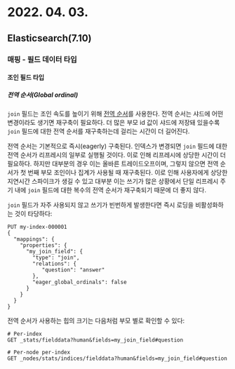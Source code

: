 # 2022. 04. 03.

## Elasticsearch(7.10)

### 매핑 - 필드 데이터 타입

#### 조인 필드 타입

##### 전역 순서(Global ordinal)

`join` 필드는 조인 속도를 높이기 위해 [전역 순서][eager-global-ordinals]를 사용한다. 전역 순서는 샤드에 어떤 변경이라도 생기면 재구축이 필요하다. 더 많은 부모 id 값이 샤드에 저장돼 있을수록 `join` 필드에 대한 전역 순서를 재구축하는데 걸리는 시간이 더 길어진다.

전역 순서는 기본적으로 즉시(eagerly) 구축된다. 인덱스가 변경되면 `join` 필드에 대한 전역 순서가 리프레시의 일부로 실행될 것이다. 이로 인해 리프레시에 상당한 시간이 더 필요하다. 하지만 대부분의 경우 이는 올바른 트레이드오프이며, 그렇지 않으면 전역 순서가 첫 번째 부모 조인이나 집계가 사용될 때 재구축된다. 이로 인해 사용자에게 상당한 지연시간 스파이크가 생길 수 있고 대부분 이는 쓰기가 많은 상황에서 단일 리프레시 주기 내에 `join` 필드에 대한 복수의 전역 순서가 재구축되기 때문에 더 좋지 않다.

`join` 필드가 자주 사용되지 않고 쓰기가 빈번하게 발생한다면 즉시 로딩을 비활성화하는 것이 타당하다:

```http
PUT my-index-000001
{
  "mappings": {
    "properties": {
      "my_join_field": {
        "type": "join",
        "relations": {
           "question": "answer"
        },
        "eager_global_ordinals": false
      }
    }
  }
}
```

전역 순서가 사용하는 힙의 크기는 다음처럼 부모 별로 확인할 수 있다:

```http
# Per-index
GET _stats/fielddata?human&fields=my_join_field#question

# Per-node per-index
GET _nodes/stats/indices/fielddata?human&fields=my_join_field#question
```





[eager-global-ordinals]: https://www.elastic.co/guide/en/elasticsearch/reference/7.10/eager-global-ordinals.html